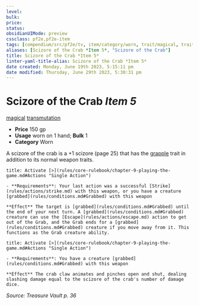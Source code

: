 ```yaml
---
level:
bulk:
price:
status:
obsidianUIMode: preview
cssclass: pf2e,pf2e-item
tags: [compendium/src/pf2e/tv, item/category/worn, trait/magical, trait/transmutation]
aliases: [Scizore of the Crab *Item 5*, "Scizore of the Crab"]
title: Scizore of the Crab *Item 5*
linter-yaml-title-alias: Scizore of the Crab *Item 5*
date created: Monday, June 19th 2023, 5:15:11 pm
date modified: Thursday, June 29th 2023, 5:30:31 pm
---
```


# Scizore of the Crab *Item 5*

[magical](rules/traits/magical.md) [transmutation](rules/traits/transmutation.md)  

- **Price** 150 gp
- **Usage** worn on 1 hand; **Bulk** 1
- **Category** Worn

A scizore of the crab is a +1 scizore (page 25) that has the [grapple](rules/traits/grapple.md) trait in addition to its normal weapon traits.

```ad-embed-ability
title: Activate [>](rules/core-rulebook/chapter-9-playing-the-game.md#Actions "Single Action")

- **Requirements**: Your last action was a successful [Strike](rules/actions/strike.md) with this weapon, or you have a creature [grabbed](rules/conditions.md#Grabbed) with this weapon

**Effect** The target is [grabbed](rules/conditions.md#Grabbed) until the end of your next turn. A [grabbed](rules/conditions.md#Grabbed) creature can use the [Escape](rules/actions/escape.md) action to get out of the Grab, and the Grab ends for a [grabbed](rules/conditions.md#Grabbed) creature if you move away from it. This functions as the Grab creature ability.
```

```ad-embed-ability
title: Activate [>](rules/core-rulebook/chapter-9-playing-the-game.md#Actions "Single Action")

- **Requirements**: You have a creature [grabbed](rules/conditions.md#Grabbed) with this weapon

**Effect** The crab claw animates and pinches open and shut, dealing slashing damage equal to the scizore of the crab's number of damage dice.
```

*Source: Treasure Vault p. 36*

